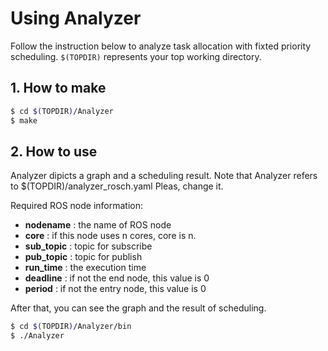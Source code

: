 # Using Analyzer

Follow the instruction below to analyze task allocation with fixted priority scheduling. `$(TOPDIR)` represents your top working directory.

## 1. How to make

```sh
$ cd $(TOPDIR)/Analyzer
$ make
``` 

## 2. How to use

Analyzer dipicts a graph and a scheduling result. Note that Analyzer refers to $(TOPDIR)/analyzer_rosch.yaml Pleas, change it.

Required ROS node information:

 * __nodename__ : the name of ROS node
 * __core__ : if this node uses n cores, core is n.
 * __sub_topic__ : topic for subscribe
 * __pub_topic__ : topic for publish
 * __run_time__ : the execution time
 * __deadline__ : if not the end node, this value is 0
 * __period__ : if not the entry node, this value is 0 

After that, you can see the graph and the result of scheduling.

```sh 
$ cd $(TOPDIR)/Analyzer/bin
$ ./Analyzer
```

